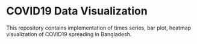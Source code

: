 # COVID19 Data Visualization
This repository contains implementation of times series, bar plot, heatmap visualization of COVID19 spreading in Bangladesh.
